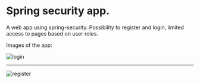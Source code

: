 # Spring security app.

A web app using spring-security. Possibility to register and login, limited access to pages based on user roles.

Images of the app:

![login](https://user-images.githubusercontent.com/15927053/105481656-a3a93000-5ca7-11eb-92a4-ffdca726397f.PNG)
***
![register](https://user-images.githubusercontent.com/15927053/105481662-a441c680-5ca7-11eb-9e66-e3068223cd81.PNG)
